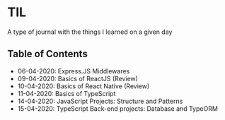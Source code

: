 # TIL

A type of journal with the things I learned on a given day

## Table of Contents

- 06-04-2020: Express.JS Middlewares
- 09-04-2020: Basics of ReactJS (Review)
- 10-04-2020: Basics of React Native (Review)
- 11-04-2020: Basics of TypeScript
- 14-04-2020: JavaScript Projects: Structure and Patterns
- 15-04-2020: TypeScript Back-end projects: Database and TypeORM